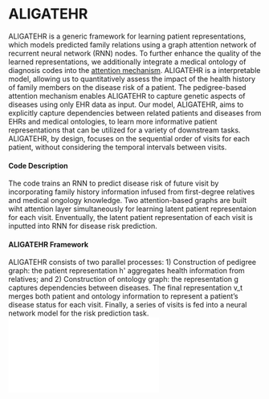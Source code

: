 # ALIGATEHR


ALIGATEHR is a generic framework for learning patient representations, 
which models predicted family relations using a graph attention network of recurrent neural network (RNN) nodes.
To further enhance the quality of the learned representations, 
we additionally integrate a medical ontology of diagnosis codes into the [attention mechanism](https://arxiv.org/abs/1409.0473).
ALIGATEHR is a interpretable model,
allowing us to quantitatively assess the impact of the health history of family members on the disease risk of a patient.
The pedigree-based attention mechanism enables ALIGATEHR to capture genetic aspects of diseases using only EHR data as input.
Our model, ALIGATEHR, aims to explicitly capture dependencies between related patients and diseases from EHRs and medical ontologies, 
to learn more informative patient representations that can be utilized for a variety of downstream tasks. ALIGATEHR, by design, 
focuses on the sequential order of visits for each patient, without considering the temporal intervals between visits.

#### Code Description

The  code trains an RNN to predict disease risk of future visit by incorporating family history information infused from first-degree relatives and medical ongology knowledge.
Two attention-based graphs are built wiht attention layer simultaneously for learning latent patient representaion for each visit. Enventually, the latent patient representation
of each visit is inputted into RNN for disease risk prediction.


#### ALIGATEHR Framework
ALIGATEHR consists of two parallel processes: 1) Construction of pedigree graph: the patient representation h' aggregates health information from relatives; and 2) Construction of ontology graph: the representation g captures dependencies between diseases. The final representation v_t merges both patient and ontology information to represent a patient’s disease status for each visit. Finally, a series of visits is fed into a neural network model for the risk prediction task. ![Illustration of ALIGATEHR](Figure1.pdf)
